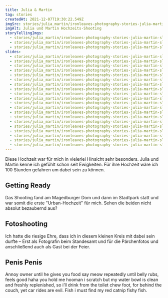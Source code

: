 ```yaml
---
title: Julia & Martin
tag: stories
createdAt: 2021-12-07T19:30:22.549Z
imgSrc: stories/julia_martin/ironleaves-photography-stories-julia-martin.jpg
imgAlt: Julia und Martin Hochzeits-Shooting
storyTellingImgs:
  - stories/julia_martin/ironleaves-photography-stories-julia-martin-slider-blick-in-die-augen.jpg
  - stories/julia_martin/ironleaves-photography-stories-julia-martin-slider-dom-magdeburg.jpg
  - stories/julia_martin/ironleaves-photography-stories-julia-martin-slider-standesamt-magdeburg.jpg
slides:
  - stories/julia_martin/ironleaves-photography-stories-julia-martin-slider-blick-in-die-augen.jpg
  - stories/julia_martin/ironleaves-photography-stories-julia-martin-slider-braeutigam-blauer-anzug.jpg
  - stories/julia_martin/ironleaves-photography-stories-julia-martin-slider-braut-brautkleid-boho.jpg
  - stories/julia_martin/ironleaves-photography-stories-julia-martin-slider-braut-dom-magdeburg.jpg
  - stories/julia_martin/ironleaves-photography-stories-julia-martin-slider-brautpaar-laufend.jpg
  - stories/julia_martin/ironleaves-photography-stories-julia-martin-slider-bruecke-stadt.jpg
  - stories/julia_martin/ironleaves-photography-stories-julia-martin-slider-bruecke-urban.jpg
  - stories/julia_martin/ironleaves-photography-stories-julia-martin-slider-detail-ringe.jpg
  - stories/julia_martin/ironleaves-photography-stories-julia-martin-slider-dom-magdeburg.jpg
  - stories/julia_martin/ironleaves-photography-stories-julia-martin-slider-erster-tanz-abends.jpg
  - stories/julia_martin/ironleaves-photography-stories-julia-martin-slider-first-look.jpg
  - stories/julia_martin/ironleaves-photography-stories-julia-martin-slider-haendchen-halten.jpg
  - stories/julia_martin/ironleaves-photography-stories-julia-martin-slider-naehe-natuerlichkeit.jpg
  - stories/julia_martin/ironleaves-photography-stories-julia-martin-slider-natuerliche-braut-boho.jpg
  - stories/julia_martin/ironleaves-photography-stories-julia-martin-slider-sonnenuntergang-shooting.jpg
  - stories/julia_martin/ironleaves-photography-stories-julia-martin-slider-stadtpark.jpg
  - stories/julia_martin/ironleaves-photography-stories-julia-martin-slider-standesamt-magdeburg.jpg
  - stories/julia_martin/ironleaves-photography-stories-julia-martin-slider-tanzend-in-der-stadt.jpg
  - stories/julia_martin/ironleaves-photography-stories-julia-martin-slider-tradition-standesamt-herz-ausschneiden.jpg
  - stories/julia_martin/ironleaves-photography-stories-julia-martin-slider-ungestellt-ehrlich.jpg
---
```

Diese Hochzeit war für mich in vielerlei Hinsicht sehr besonders. Julia und Martin kenne ich gefühlt schon seit Ewigkeiten. Für ihre Hochzeit wäre ich 100 Stunden gefahren um dabei sein zu können.
<!--more-->
## Getting Ready

Das Shooting fand am Magedburger Dom und dann im Stadtpark statt und war somit die erste "Urban-Hochzeit" für mich. Sehen die beiden nicht absolut bezaubernd aus?

## Fotoshooting

Ich hatte die riesige Ehre, dass ich in diesem kleinen Kreis mit dabei sein durfte – Erst als Fotografin beim Standesamt und für die Pärchenfotos und anschließend auch als Gast bei der Feier.

## Penis Penis

Annoy owner until he gives you food say meow repeatedly until belly
rubs, feels good haha you hold me hooman i scratch but my water
bowl is clean and freshly replenished, so i’ll drink from the toilet
chew foot, for behind the couch, yet car rides are evil. Fish i must find
my red catnip fishy fish.
